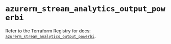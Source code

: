 # `azurerm_stream_analytics_output_powerbi`

Refer to the Terraform Registry for docs: [`azurerm_stream_analytics_output_powerbi`](https://registry.terraform.io/providers/hashicorp/azurerm/4.21.1/docs/resources/stream_analytics_output_powerbi).
